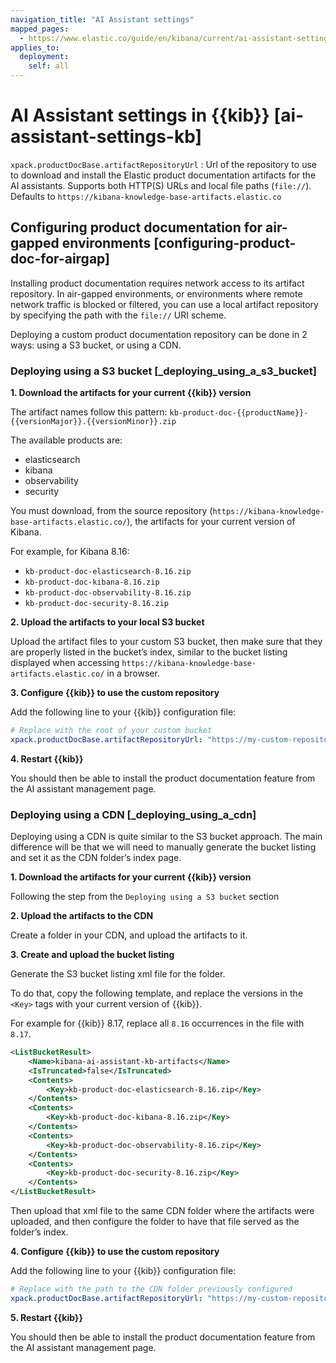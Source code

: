 ```yaml
---
navigation_title: "AI Assistant settings"
mapped_pages:
  - https://www.elastic.co/guide/en/kibana/current/ai-assistant-settings-kb.html
applies_to:
  deployment:
    self: all
---
```


# AI Assistant settings in {{kib}} [ai-assistant-settings-kb]

`xpack.productDocBase.artifactRepositoryUrl`
:   Url of the repository to use to download and install the Elastic product documentation artifacts for the AI assistants. Supports both HTTP(S) URLs and local file paths (`file://`).  Defaults to `https://kibana-knowledge-base-artifacts.elastic.co`

## Configuring product documentation for air-gapped environments [configuring-product-doc-for-airgap]

Installing product documentation requires network access to its artifact repository. In air-gapped environments, or environments where remote network traffic is blocked or filtered, you can use a local artifact repository by specifying the path with the `file://` URI scheme.

Deploying a custom product documentation repository can be done in 2 ways: using a S3 bucket, or using a CDN.

### Deploying using a S3 bucket [_deploying_using_a_s3_bucket]

**1. Download the artifacts for your current {{kib}} version**

The artifact names follow this pattern: `kb-product-doc-{{productName}}-{{versionMajor}}.{{versionMinor}}.zip`

The available products are:
- elasticsearch
- kibana
- observability
- security

You must download, from the source repository (`https://kibana-knowledge-base-artifacts.elastic.co/`), the artifacts for your current version of Kibana.

For example, for Kibana 8.16:
- `kb-product-doc-elasticsearch-8.16.zip`
- `kb-product-doc-kibana-8.16.zip`
- `kb-product-doc-observability-8.16.zip`
- `kb-product-doc-security-8.16.zip`

**2. Upload the artifacts to your local S3 bucket**

Upload the artifact files to your custom S3 bucket, then make sure that they are properly listed in the bucket’s index, similar to the bucket listing displayed when accessing `https://kibana-knowledge-base-artifacts.elastic.co/` in a browser.

**3. Configure {{kib}} to use the custom repository**

Add the following line to your {{kib}} configuration file:

```yaml
# Replace with the root of your custom bucket
xpack.productDocBase.artifactRepositoryUrl: "https://my-custom-repository.example.com"
```

**4. Restart {{kib}}**

You should then be able to install the product documentation feature from the AI assistant management page.


### Deploying using a CDN [_deploying_using_a_cdn]

Deploying using a CDN is quite similar to the S3 bucket approach. The main difference will be that we will need to manually generate the bucket listing and set it as the CDN folder’s index page.

**1. Download the artifacts for your current {{kib}} version**

Following the step from the `Deploying using a S3 bucket` section

**2. Upload the artifacts to the CDN**

Create a folder in your CDN, and upload the artifacts to it.

**3. Create and upload the bucket listing**

Generate the S3 bucket listing xml file for the folder.

To do that, copy the following template, and replace the versions in the `<Key>` tags with your current version of {{kib}}.

For example for {{kib}} 8.17, replace all `8.16` occurrences in the file with `8.17`.

```xml
<ListBucketResult>
    <Name>kibana-ai-assistant-kb-artifacts</Name>
    <IsTruncated>false</IsTruncated>
    <Contents>
        <Key>kb-product-doc-elasticsearch-8.16.zip</Key>
    </Contents>
    <Contents>
        <Key>kb-product-doc-kibana-8.16.zip</Key>
    </Contents>
    <Contents>
        <Key>kb-product-doc-observability-8.16.zip</Key>
    </Contents>
    <Contents>
        <Key>kb-product-doc-security-8.16.zip</Key>
    </Contents>
</ListBucketResult>
```

Then upload that xml file to the same CDN folder where the artifacts were uploaded, and then configure the folder to have that file served as the folder’s index.

**4. Configure {{kib}} to use the custom repository**

Add the following line to your {{kib}} configuration file:

```yaml
# Replace with the path to the CDN folder previously configured
xpack.productDocBase.artifactRepositoryUrl: "https://my-custom-repository.example.com"
```

**5. Restart {{kib}}**

You should then be able to install the product documentation feature from the AI assistant management page.



